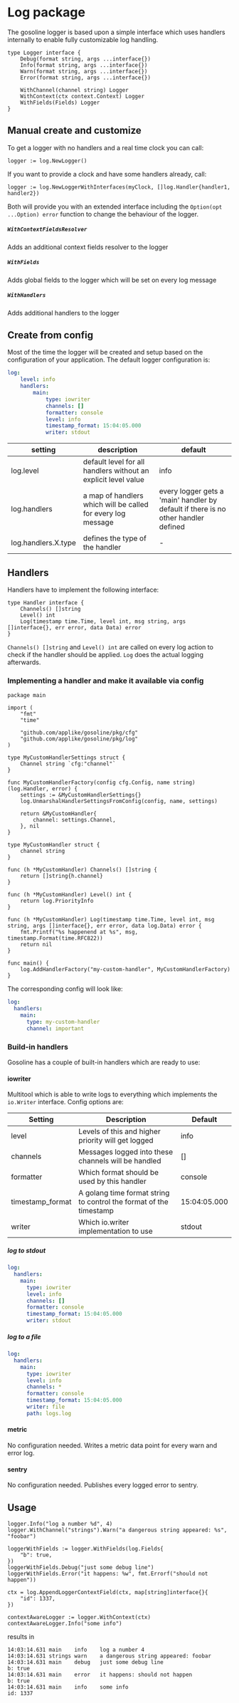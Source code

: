 # Log package

The gosoline logger is based upon a simple interface which uses handlers internally to enable fully customizable log handling. 

```golang
type Logger interface {
	Debug(format string, args ...interface{})
	Info(format string, args ...interface{})
	Warn(format string, args ...interface{})
	Error(format string, args ...interface{})

	WithChannel(channel string) Logger
	WithContext(ctx context.Context) Logger
	WithFields(Fields) Logger
}
```

## Manual create and customize
To get a logger with no handlers and a real time clock you can call:
```golang
logger := log.NewLogger()
```

If you want to provide a clock and have some handlers already, call:
```golang
logger := log.NewLoggerWithInterfaces(myClock, []log.Handler{handler1, handler2})
```

Both will provide you with an extended interface including the `Option(opt ...Option) error` function to change the behaviour of the logger.

##### `WithContextFieldsResolver`
Adds an additional context fields resolver to the logger

##### `WithFields`
Adds global fields to the logger which will be set on every log message

##### `WithHandlers`
Adds additional handlers to the logger

## Create from config
Most of the time the logger will be created and setup based on the configuration of your application. The default logger configuration is:

```yaml
log:
    level: info
    handlers:
        main:
            type: iowriter
            channels: []
            formatter: console
            level: info
            timestamp_format: 15:04:05.000
            writer: stdout
```

| setting             | description                                                    | default                                                                            |
|---------------------|----------------------------------------------------------------|------------------------------------------------------------------------------------|
| log.level           | default level for all handlers without an explicit level value | info                                                                               |
| log.handlers        | a map of handlers which will be called for every log message   | every logger gets a 'main' handler by default if there is no other handler defined |
| log.handlers.X.type | defines the type of the handler                                | -                                                                                  |

## Handlers
Handlers have to implement the following interface:
```golang
type Handler interface {
	Channels() []string
	Level() int
	Log(timestamp time.Time, level int, msg string, args []interface{}, err error, data Data) error
}
```
`Channels() []string` and `Level() int` are called on every log action to check if the handler should be applied. `Log` does the actual logging afterwards.

### Implementing a handler and make it available via config
```golang
package main

import (
	"fmt"
	"time"

	"github.com/applike/gosoline/pkg/cfg"
	"github.com/applike/gosoline/pkg/log"
)

type MyCustomHandlerSettings struct {
	Channel string `cfg:"channel"`
}

func MyCustomHandlerFactory(config cfg.Config, name string) (log.Handler, error) {
	settings := &MyCustomHandlerSettings{}
	log.UnmarshalHandlerSettingsFromConfig(config, name, settings)

	return &MyCustomHandler{
		channel: settings.Channel,
	}, nil
}

type MyCustomHandler struct {
	channel string
}

func (h *MyCustomHandler) Channels() []string {
	return []string{h.channel}
}

func (h *MyCustomHandler) Level() int {
	return log.PriorityInfo
}

func (h *MyCustomHandler) Log(timestamp time.Time, level int, msg string, args []interface{}, err error, data log.Data) error {
	fmt.Printf("%s happenend at %s", msg, timestamp.Format(time.RFC822))
	return nil
}

func main() {
	log.AddHandlerFactory("my-custom-handler", MyCustomHandlerFactory)
}
```

The corresponding config will look like:
```yaml
log:
  handlers:
    main:
      type: my-custom-handler
      channel: important
```

### Build-in handlers
Gosoline has a couple of built-in handlers which are ready to use:

#### iowriter
Multitool which is able to write logs to everything which implements the `io.Writer` interface. Config options are:

| Setting          | Description                                                        | Default      |
|------------------|--------------------------------------------------------------------|--------------|
| level            | Levels of this and higher priority will get logged                 | info         |
| channels         | Messages logged into these channels will be handled                | []           |
| formatter        | Which format should be used by this handler                        | console      |
| timestamp_format | A golang time format string to control the format of the timestamp | 15:04:05.000 |
| writer           | Which io.writer implementation to use                              | stdout       |

##### log to stdout
```yaml
log:
  handlers:
    main:
      type: iowriter
      level: info
      channels: []
      formatter: console
      timestamp_format: 15:04:05.000
      writer: stdout
```
##### log to a file
```yaml
log:
  handlers:
    main:
      type: iowriter
      level: info
      channels: *
      formatter: console
      timestamp_format: 15:04:05.000
      writer: file
      path: logs.log
```

#### metric
No configuration needed. Writes a metric data point for every warn and error log.

#### sentry
No configuration needed. Publishes every logged error to sentry.

## Usage
```golang
logger.Info("log a number %d", 4)
logger.WithChannel("strings").Warn("a dangerous string appeared: %s", "foobar")

loggerWithFields := logger.WithFields(log.Fields{
	"b": true,
})
loggerWithFields.Debug("just some debug line")
loggerWithFields.Error("it happens: %w", fmt.Errorf("should not happen"))

ctx = log.AppendLoggerContextField(ctx, map[string]interface{}{
	"id": 1337,
})

contextAwareLogger := logger.WithContext(ctx)
contextAwareLogger.Info("some info")
```
results in
```
14:03:14.631 main    info    log a number 4                                      
14:03:14.631 strings warn    a dangerous string appeared: foobar                 
14:03:14.631 main    debug   just some debug line                                b: true
14:03:14.631 main    error   it happens: should not happen                       b: true
14:03:14.631 main    info    some info                                          id: 1337 

```
